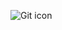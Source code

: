 ![Git icon](https://upload.wikimedia.org/wikipedia/commons/thumb/3/3f/Git_icon.svg/1024px-Git_icon.svg.png)